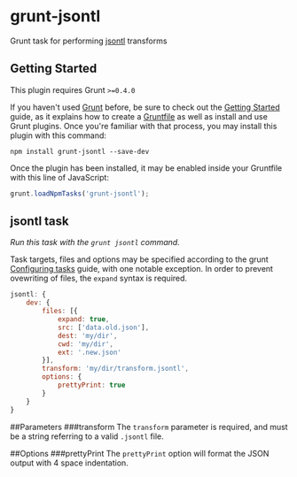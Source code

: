 grunt-jsontl
====================

Grunt task for performing [jsontl](http://github.com/DoublePrecisionSoftware/jsontl) transforms

## Getting Started
This plugin requires Grunt `>=0.4.0`

If you haven't used [Grunt](http://gruntjs.com/) before, be sure to check out the [Getting Started](http://gruntjs.com/getting-started) guide, as it explains how to create a [Gruntfile](http://gruntjs.com/sample-gruntfile) as well as install and use Grunt plugins. Once you're familiar with that process, you may install this plugin with this command:

```shell
npm install grunt-jsontl --save-dev
```

Once the plugin has been installed, it may be enabled inside your Gruntfile with this line of JavaScript:

```js
grunt.loadNpmTasks('grunt-jsontl');
```

## jsontl task
_Run this task with the `grunt jsontl` command._

Task targets, files and options may be specified according to the grunt [Configuring tasks](http://gruntjs.com/configuring-tasks) guide, with one notable exception.  In order to prevent ovewriting of files, the `expand` syntax is required.

```javascript
jsontl: {
	dev: {
		files: [{
			expand: true,
			src: ['data.old.json'],
			dest: 'my/dir',
			cwd: 'my/dir',
			ext: '.new.json'
		}],
		transform: 'my/dir/transform.jsontl',
		options: {
			prettyPrint: true
		}
	}
}
```

##Parameters
###transform
The `transform` parameter is required, and must be a string referring to a valid `.jsontl` file.

##Options
###prettyPrint
The `prettyPrint` option will format the JSON output with 4 space indentation.